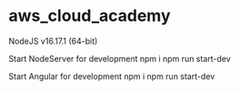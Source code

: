 # aws_cloud_academy

NodeJS v16.17.1 (64-bit)

Start NodeServer for development
npm i
npm run start-dev

Start Angular for development
npm i
npm run start-dev
